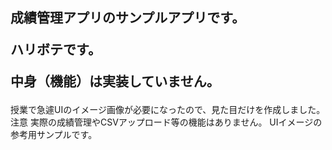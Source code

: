 ## 成績管理アプリのサンプルアプリです。<p></p>ハリボテです。<p></p>中身（機能）は実装していません。<p></p>
授業で急遽UIのイメージ画像が必要になったので、見た目だけを作成しました。
注意
実際の成績管理やCSVアップロード等の機能はありません。
UIイメージの参考用サンプルです。
